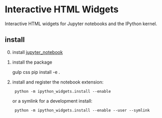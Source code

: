 # Interactive HTML Widgets 

Interactive HTML widgets for Jupyter notebooks and the IPython kernel.

## install

0. install [jupyter_notebook](https://github.com/jupyter/jupyter_notebook)

1. install the package
    
    gulp css
    pip install -e .

2. install and register the notebook extension:

        python -m ipython_widgets.install --enable
    
    or a symlink for a development install:

        python -m ipython_widgets.install --enable --user --symlink

